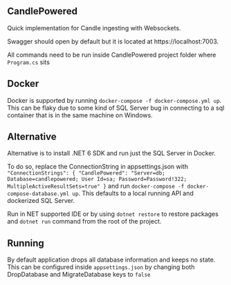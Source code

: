 ## CandlePowered

Quick implementation for Candle ingesting with Websockets.

Swagger should open by default but it is located at https://localhost:7003.

All commands need to be run inside CandlePowered project folder where `Program.cs` sits

## Docker
Docker is supported by running `docker-compose -f docker-compose.yml up`. This can be flaky due to some kind of SQL Server bug in connecting to a sql container that is in the same machine on Windows.

## Alternative
Alternative is to install .NET 6 SDK and run just the SQL Server in Docker.

To do so, replace the ConnectionString in appsettings.json with `"ConnectionStrings": {
"CandlePowered": "Server=db; Database=candlepowered; User Id=sa; Password=Password!322; MultipleActiveResultSets=true"
}` and run `docker-compose -f docker-compose-database.yml up`. This defaults to a local running API and dockerized SQL Server.

Run in NET supported IDE or by using `dotnet restore` to restore packages and  `dotnet run` command from the root of the project.

## Running
By default application drops all database information and keeps no state. This can be configured inside `appsettings.json` by changing both DropDatabase and MigrateDatabase keys to `false`
